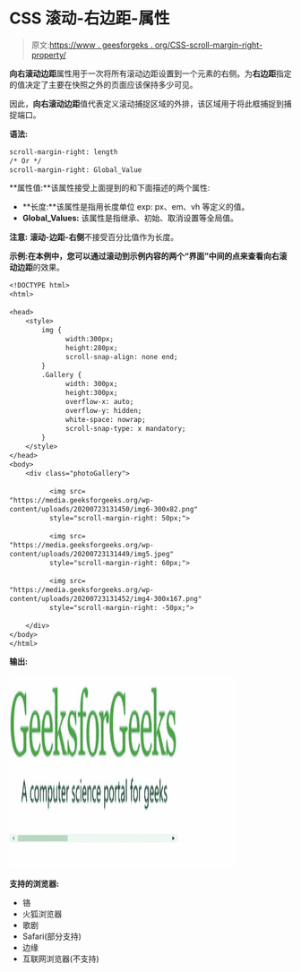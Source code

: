 # CSS 滚动-右边距-属性

> 原文:[https://www . geesforgeks . org/CSS-scroll-margin-right-property/](https://www.geeksforgeeks.org/css-scroll-margin-right-property/)

**向右滚动边距**属性用于一次将所有滚动边距设置到一个元素的右侧。为**右边距**指定的值决定了主要在快照之外的页面应该保持多少可见。

因此，**向右滚动边距**值代表定义滚动捕捉区域的外排，该区域用于将此框捕捉到捕捉端口。

**语法:**

```
scroll-margin-right: length
/* Or */
scroll-margin-right: Global_Value

```

**属性值:**该属性接受上面提到的和下面描述的两个属性:

*   **长度:**该属性是指用长度单位 exp: px、em、vh 等定义的值。
*   **Global_Values:** 该属性是指继承、初始、取消设置等全局值。

**注意:** **滚动-边距-右侧**不接受百分比值作为长度。

**示例:**在本例中，您可以通过滚动到示例内容的两个“界面”中间的点来查看**向右滚动边距**的效果。

```
<!DOCTYPE html>
<html>

<head>
    <style>
        img {
              width:300px;
              height:280px;
              scroll-snap-align: none end;
        }
        .Gallery {
              width: 300px;
              height:300px;
              overflow-x: auto;
              overflow-y: hidden;
              white-space: nowrap;
              scroll-snap-type: x mandatory;
        }
    </style>
</head>
<body>
    <div class="photoGallery">

          <img src=
"https://media.geeksforgeeks.org/wp-content/uploads/20200723131450/img6-300x82.png" 
          style="scroll-margin-right: 50px;">

          <img src=
"https://media.geeksforgeeks.org/wp-content/uploads/20200723131449/img5.jpeg" 
          style="scroll-margin-right: 60px;">

          <img src=
"https://media.geeksforgeeks.org/wp-content/uploads/20200723131452/img4-300x167.png" 
          style="scroll-margin-right: -50px;">

    </div>
</body>
</html>
```

**输出:**

![](img/e99c929abea33a394b62ccd9c8811d00.png)

**支持的浏览器:**

*   铬
*   火狐浏览器
*   歌剧
*   Safari(部分支持)
*   边缘
*   互联网浏览器(不支持)
